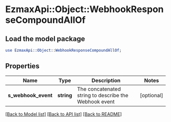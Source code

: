 # EzmaxApi::Object::WebhookResponseCompoundAllOf

## Load the model package
```perl
use EzmaxApi::Object::WebhookResponseCompoundAllOf;
```

## Properties
Name | Type | Description | Notes
------------ | ------------- | ------------- | -------------
**s_webhook_event** | **string** | The concatenated string to describe the Webhook event | [optional] 

[[Back to Model list]](../README.md#documentation-for-models) [[Back to API list]](../README.md#documentation-for-api-endpoints) [[Back to README]](../README.md)


